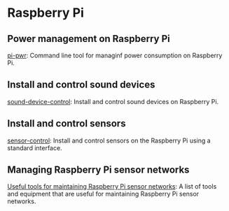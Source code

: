 # Raspberry Pi

## Power management on Raspberry Pi

[pi-pwr](https://github.com/Wildlife-Systems/pi-pwr): Command line tool for managinf power consumption on Raspberry Pi.

## Install and control sound devices

[sound-device-control](https://github.com/Wildlife-Systems/sound-device-control): Install and control sound devices on Raspberry Pi.

## Install and control sensors

[sensor-control](https://github.com/Wildlife-Systems/sensor-control): Install and control sensors on the Raspberry Pi using a standard interface.

## Managing Raspberry Pi sensor networks

[Useful tools for maintaining Raspberry Pi sensor networks](/notes/raspberry-pi-tools): A list of tools and equipment that are useful for maintaining Raspberry Pi sensor networks.
